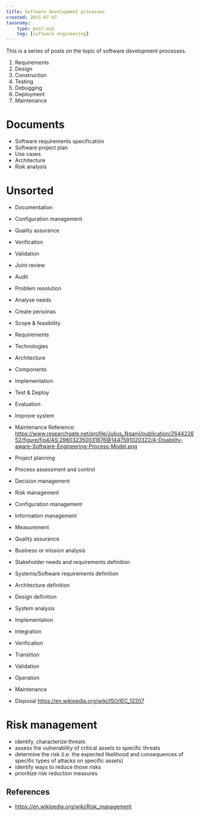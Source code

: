 ```yaml
---
title: Software development processes
created: 2015-07-07
taxonomy:
    type: post-wip
    tag: [software engineering]
---
```


This is a series of posts on the topic of software development processes.

1. Requirements
2. Design
3. Construction
4. Testing
5. Debugging
6. Deployment
7. Maintenance

# Documents
* Software requirements specification
* Software project plan
* Use cases
* Architecture
* Risk analysis

# Unsorted
* Documentation
* Configuration management
* Quality assurance
* Verification
* Validation
* Joint review
* Audit
* Problem resolution

* Analyse needs
* Create personas
* Scope & feasibility
* Requirements
* Technologies
* Architecture
* Components
* Implementation
* Test & Deploy
* Evaluation
* Improve system
* Maintenance
Reference: https://www.researchgate.net/profile/Julius_Nganji/publication/264422652/figure/fig4/AS:296032350031876@1447591020322/A-Disability-aware-Software-Engineering-Process-Model.png

* Project planning
* Process assessment and control
* Decision management
* Risk management
* Configuration management
* Information management
* Measurement
* Quality assurance
* Business or mission analysis
* Stakeholder needs and requirements definition
* Systems/Software requirements definition
* Architecture definition
* Design definition
* System analysis
* Implementation
* Integration
* Verification
* Transition
* Validation
* Operation
* Maintenance
* Disposal
https://en.wikipedia.org/wiki/ISO/IEC_12207

# Risk management
* identify, characterize threats
* assess the vulnerability of critical assets to specific threats
* determine the risk (i.e. the expected likelihood and consequences of specific types of attacks on specific assets)
* identify ways to reduce those risks
* prioritize risk reduction measures

## References
* https://en.wikipedia.org/wiki/Risk_management
